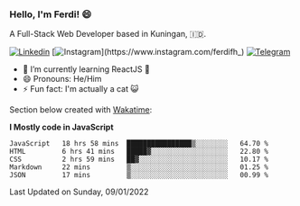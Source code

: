 ### Hello, I'm Ferdi! 😄

A Full-Stack Web Developer based in Kuningan, :indonesia:.

<!-- Visit My Linkedin Profile -->

[![Linkedin](https://img.shields.io/badge/-Ferdi%20Ferdiana-blue?style=flat-square&labelColor=grey&logo=Linkedin&logoColor=silver&link=https://www.linkedin.com/in/ferdianfh)](https://www.linkedin.com/in/ferdianfh)
[![Instagram](https://img.shields.io/badge/-@ferdifh_-purple?style=flat-square&labelColor=gray&logo=Instagram&logoColor=white&link=https://www.instagram.com/ferdifh_)](https://www.instagram.com/ferdifh_)
[![Telegram](https://img.shields.io/badge/-ferdifh-informational?style=flat-square&labelColor=gray&logo=telegram&logoColor=white&link=https://t.me/ferdifh)](https://t.me/ferdifh)

- 🌱 I’m currently learning ReactJS 🚀
- 😄 Pronouns: He/Him
- ⚡ Fun fact: I'm actually a cat :smiley_cat:

Section below created with [Wakatime](https://wakatime.com/):

**I Mostly code in JavaScript**
<!--START_SECTION:waka-->
```text
JavaScript   18 hrs 58 mins  ████████████████▒░░░░░░░░   64.70 % 
HTML         6 hrs 41 mins   █████▓░░░░░░░░░░░░░░░░░░░   22.80 % 
CSS          2 hrs 59 mins   ██▓░░░░░░░░░░░░░░░░░░░░░░   10.17 % 
Markdown     22 mins         ▒░░░░░░░░░░░░░░░░░░░░░░░░   01.25 % 
JSON         17 mins         ▒░░░░░░░░░░░░░░░░░░░░░░░░   00.99 % 
```
<!--END_SECTION:waka-->

Last Updated on Sunday, 09/01/2022
<!--
**ferdianfh/ferdianfh** is a ✨ _special_ ✨ repository because its `README.md` (this file) appears on your GitHub profile.

Here are some ideas to get you started:

- 🔭 I’m currently working on ...
- 🌱 I’m currently learning ...
- 👯 I’m looking to collaborate on ...
- 🤔 I’m looking for help with ...
- 💬 Ask me about ...
- 📫 How to reach me: ...
- 😄 Pronouns: ...
- ⚡ Fun fact: ...
-->
